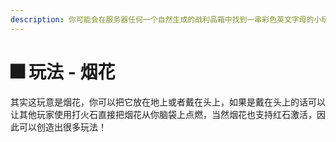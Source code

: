 ```yaml
---
description: 你可能会在服务器任何一个自然生成的战利品箱中找到一串彩色英文字母的小玩意
---
```


# 🎆 玩法 - 烟花

其实这玩意是烟花，你可以把它放在地上或者戴在头上，如果是戴在头上的话可以让其他玩家使用打火石直接把烟花从你脑袋上点燃，当然烟花也支持红石激活，因此可以创造出很多玩法！
